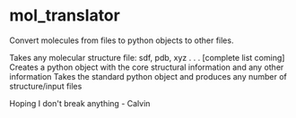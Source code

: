 # mol_translator
Convert molecules from files to python objects to other files.

Takes any molecular structure file: sdf, pdb, xyz . . . [complete list coming]
Creates a python object with the core structural information and any other information
Takes the standard python object and produces any number of structure/input files

Hoping I don't break anything - Calvin
